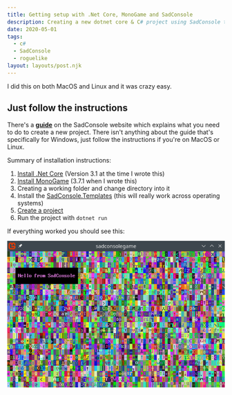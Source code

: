 ```yaml
---
title: Getting setup with .Net Core, MonoGame and SadConsole
description: Creating a new dotnet core & C# project using SadConsole template.
date: 2020-05-01
tags:
  - c#
  - SadConsole
  - roguelike
layout: layouts/post.njk
---
```


I did this on both MacOS and Linux and it was crazy easy.

## Just follow the instructions

There's a [**guide**](https://sadconsole.com/articles/getting-started-sadconsole-core-cli-template.html) on the SadConsole website which explains what you need to do to create a new project. There isn't anything about the guide that's specifically for Windows, just follow the instructions if you're on MacOS or Linux.

Summary of installation instructions:

1. [Install .Net Core](https://dotnet.microsoft.com/download/dotnet-core) (Version 3.1 at the time I wrote this)
1. [Install MonoGame](https://www.monogame.net/downloads/) (3.7.1 when I wrote this)
1. Creating a working folder and change directory into it
1. Install the [SadConsole.Templates](https://dotnet.microsoft.com/download/dotnet-core) (this will really work across operating systems)
1. [Create a project](https://dotnet.microsoft.com/download/dotnet-core)
1. Run the project with `dotnet run`

If everything worked you should see this:

![SadConsole view of random garbage](/img/hello_from_sadconsole.png)
